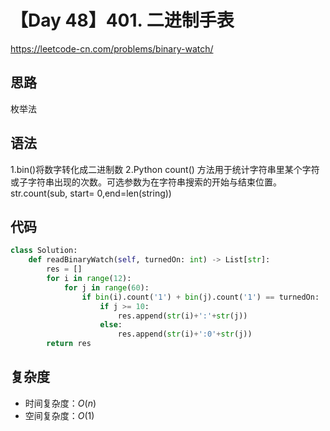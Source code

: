 # 【Day 48】401. 二进制手表
https://leetcode-cn.com/problems/binary-watch/
## 思路
枚举法
## 语法
1.bin()将数字转化成二进制数
2.Python count() 方法用于统计字符串里某个字符或子字符串出现的次数。可选参数为在字符串搜索的开始与结束位置。
  str.count(sub, start= 0,end=len(string))
## 代码
```python
class Solution:
    def readBinaryWatch(self, turnedOn: int) -> List[str]:
        res = []
        for i in range(12):
            for j in range(60):
                if bin(i).count('1') + bin(j).count('1') == turnedOn:
                    if j >= 10:
                        res.append(str(i)+':'+str(j))
                    else:
                        res.append(str(i)+':0'+str(j))
        return res
```
## 复杂度
- 时间复杂度：$O(n)$ 
- 空间复杂度：$O(1)$